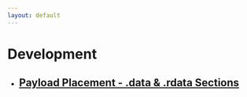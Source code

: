 ```yaml
---
layout: default
---
```


# Development
- ## [Payload Placement - .data & .rdata Sections](./Development/PayloadPlacementSections.md)